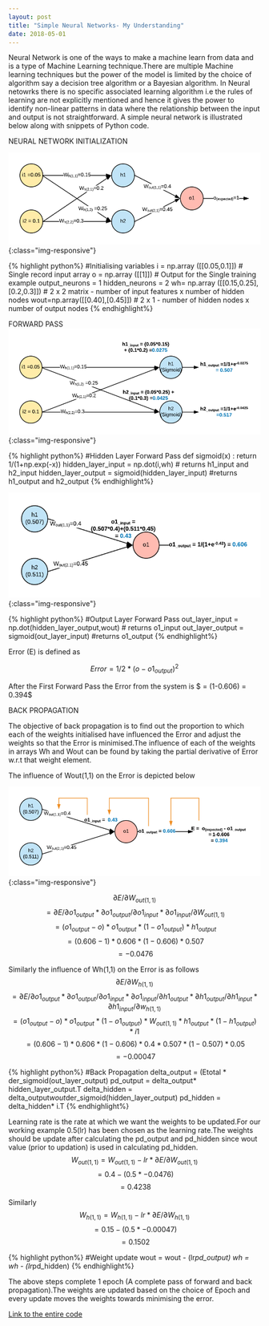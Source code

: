 ```yaml
---
layout: post
title: "Simple Neural Networks- My Understanding"
date: 2018-05-01
---
```


Neural Network is one of the ways to make a machine learn from data and is a type of Machine Learning technique.There are multiple Machine learning techniques but the power of the model is limited by the choice of algorithm say a decision tree algorithm or a Bayesian algorithm. In Neural netowrks there is no specific associated learning algorithm i.e the rules of learning are not explicitly mentioned and hence it gives the power to identify non-linear patterns in data where the relationship between the input and output is not straightforward.
    A simple neural network is illustrated below along with snippets of Python code.
  
NEURAL NETWORK INITIALIZATION

![Network1](/images/NN-Step1.png){:class="img-responsive"}  

{% highlight python%}
#Initialising variables
i = np.array ([[0.05,0.1]]) # Single record input array
o = np.array ([[1]]) # Output for the Single training example
output_neurons = 1
hidden_neurons = 2
wh= np.array ([[0.15,0.25],[0.2,0.3]]) # 2 x 2  matrix  - number of input features x number of hidden nodes
wout=np.array([[0.40],[0.45]]) # 2  x 1 - number of hidden nodes x number of output nodes
{% endhighlight%}

FORWARD PASS
![Network2](/images/NN-Step2.png){:class="img-responsive"}  

{% highlight python%}
#Hidden Layer Forward Pass
def sigmoid(x) :   return 1/(1+np.exp(-x))
hidden_layer_input = np.dot(i,wh) # returns h1_input and h2_input
hidden_layer_output = sigmoid(hidden_layer_input) #returns h1_output and h2_output
{% endhighlight%}

![Network3](/images/NN-Step3.png){:class="img-responsive"}  

{% highlight python%}
#Output Layer Forward Pass
out_layer_input = np.dot(hidden_layer_output,wout)  # returns o1_input
out_layer_output = sigmoid(out_layer_input) #returns o1_output
{% endhighlight%}

Error (E) is defined as

$$Error = 1/2 *(o - o1_{output})^2$$

After the First Forward Pass the Error from the system is $ = (1-0.606) = 0.394$

BACK PROPAGATION

The objective of back propagation is to  find out the proportion to which each of the weights initialised have influenced the Error and adjust the weights so that the Error is minimised.The influence of each of the weights in arrays Wh and Wout can be found by taking the  partial derivative of Error w.r.t that weight element.

The influence of Wout(1,1) on the Error is depicted below

![Network4](/images/NN-Step4.png){:class="img-responsive"} 

$$\partial E/\partial W_{out(1,1)}$$ $$= \partial E / \partial o1_{output} * \partial o1_{output} / \partial o1_{input} * \partial o1_{input} /\partial W_{out(1,1)} $$ $$ = (o1_{output}-o) * o1_{output}*(1-o1_{output})*h1_{output}$$ $$ = (0.606-1) * 0.606 *(1-0.606) *0.507 $$ $$ = -0.0476$$ 

Similarly the influence of Wh(1,1) on the Error is as follows
$$\partial E/\partial W_{h(1,1)}$$ $$= \partial E / \partial o1_{output} * \partial o1_{output} / \partial o1_{input} * \partial o1_{input} /\partial h1_{output} * \partial h1_{output}/\partial h1_{input} * \partial h1_{input}/\partial w_{h(1,1)} $$ $$=(o1_{output}-o) *o1_{output}*(1-o1_{output})*W_{out(1,1)}*h1_{output}*(1-h1_{output})*i1$$ $$ = (0.606-1) * 0.606 *(1-0.606) * 0.4* 0.507*(1-0.507)*0.05 $$ $$ = -0.00047$$

{% highlight python%}
#Back Propagation
delta_output = (Etotal * der_sigmoid(out_layer_output)
pd_output = delta_output* hidden_layer_output.T
delta_hidden = delta_output*wout*der_sigmoid(hidden_layer_output)
pd_hidden = delta_hidden* i.T
{% endhighlight%}

Learning rate is the rate at which we want the weights to be updated.For our working example 0.5(lr) has been chosen as the learning rate.The weights should be update after calculating the pd_output and pd_hidden since wout value (prior to  updation) is used in calculating pd_hidden.
$$W_{out(1,1)} = W_{out(1,1)}- lr * \partial E/\partial W_{out(1,1)}$$
$$=0.4 - (0.5*-0.0476) $$ $$=0.4238 $$

Similarly
$$W_{h(1,1)} = W_{h(1,1)}- lr * \partial E/\partial W_{h(1,1)}$$
$$=0.15 - (0.5*-0.00047) $$ $$=0.1502 $$

{% highlight python%}
#Weight update
wout = wout - (lr*pd_output)
wh = wh - (lr*pd_hidden)
{% endhighlight%}

The above steps complete 1 epoch (A complete pass of forward and back propagation).The weights are updated based on the choice of Epoch and every update moves the weights towards minimising the error.

[Link to the entire code](https://github.com/MashNagesh/NeuralNetwork/blob/master/NN_trial_Single_class.ipynb)


